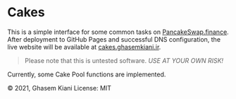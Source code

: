 # Cakes

This is a simple interface for some common tasks on [PancakeSwap.finance](https://pancakeswap.finance). After deployment to GitHub Pages and successful DNS configuration, the live website will be available at [cakes.ghasemkiani.ir](https://cakes.ghasemkiani.ir/).

> Please note that this is untested software. *USE AT YOUR OWN RISK!*

Currently, some Cake Pool functions are implemented.

&copy; 2021, Ghasem Kiani
License: MIT
